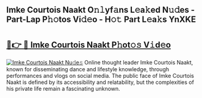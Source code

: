## Imke Courtois Naakt O𝚗𝚕yf𝚊ns L𝚎a𝚔ed N𝚞𝚍es - Part-Lap P𝚑𝚘tos Vi𝚍𝚎o - H𝚘𝚝 Part L𝚎a𝚔s YnXKE

# <h2><a href="http://kf8t1f.oniu.top/?m=Imke+Courtois+Naakt">🔗👉 🔴 Imke Courtois Naakt P𝚑ot𝚘𝚜 V𝚒d𝚎o</a></h2>

[![Imke Courtois Naakt Nu𝚍e𝚜](https://i.imgur.com/0qMVB7G.gif)](http://kf8t1f.oniu.top/?m=Imke+Courtois+Naakt)
Online thought leader Imke Courtois Naakt, known for disseminating dance and lifestyle knowledge, through performances and vlogs on social media. The public face of Imke Courtois Naakt is defined by its accessibility and relatability, but the complexities of his private life remain a fascinating unknown.  
